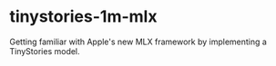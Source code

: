 # tinystories-1m-mlx
Getting familiar with Apple's new MLX framework by implementing a TinyStories model.
